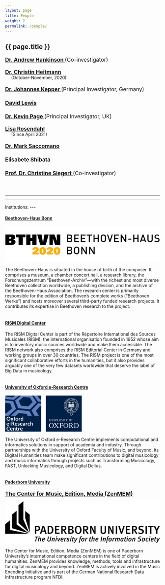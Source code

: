 ```yaml
---
layout: page
title: People
weight: 2
permalink: /people/
---
```

{{ page.title }}
---

<div style=
    "color:#00b5713;
    font-weight:bold;
    font-size:125%;
    line-height:1.5" >
<p>
<a href="https://rism.digital">Dr. Andrew Hankinson </a><span style="font-weight:normal">(Co-investigator)</span>
</p>

<p style="line-height:1.0;" >
<a href="https://www.beethoven.de/de/person/view/5702167830724608/Christin-Heitmann">Dr. Christin Heitmann</a><br/>
<span style="font-weight:normal; font-size:80%">&nbsp;&nbsp;&nbsp;&nbsp;&nbsp;(October-November, 2020)</span>
</p>

<p>
<a href="https://www.muwi-detmold-paderborn.de/personen/mitarbeiterinnen-und-mitarbeiter/dr-johannes-kepper">Dr. Johannes Kepper </a><span style="font-weight:normal">(Principal Investigator, Germany)</span>
</p>

<p>
<a href="https://eng.ox.ac.uk/people/david-lewis/">David Lewis</a>
</p>

<p>
<a href="https://eng.ox.ac.uk/people/kevin-page/">Dr. Kevin Page </a><span style="font-weight:normal">(Principal Investigator, UK)</span>
</p>

<p style="line-height:1.0;">
<a href="https://www.beethoven.de/de/person/view/5193685029355520/Lisa-Rosendahl">Lisa Rosendahl</a><br/>
<span style="font-weight:normal; font-size:80%">&nbsp;&nbsp;&nbsp;&nbsp;&nbsp;(Since April 2021)</span>
</p>

<p>
<a href="https://www.muwi-detmold-paderborn.de/personen/mitarbeiterinnen-und-mitarbeiter/mark-saccomano-ma">Dr. Mark Saccomano</a>
</p>

<p>
<a href="https://www.beethoven.de/de/person/view/5745716106362880/Elisabete-Shibata">Elisabete Shibata</a>
</p>

<p>
<a href="https://www.beethoven.de/de/person/view/5706275094528000/Christine-Siegert">Prof. Dr. Christine Siegert </a><span style="font-weight:normal">(Co-investigator)</span>
</p>

<br/>

</div>

---
---
<p/>
Institutions:
---

#### **[Beethoven-Haus Bonn](https://beethoven.de)**
<!-- Beethoven-Haus Bonn, Forschungszentrum “Beethoven-Archiv” -->
<!-- Beethoven-Haus Bonn, Research Centre “Beethoven-Archiv” -->

![BH logo](/assets/img/logoBHt.png#bh)

The Beethoven-Haus is situated in the house of birth of the composer. It comprises a museum, a chamber concert hall, a research library, the Forschungszentrum “Beethoven-Archiv”—with the richest and most diverse Beethoven collection worldwide, a publishing division, and the archive of the Beethoven-Haus Association. The research center is primarily responsible for the edition of Beethoven’s complete works (“Beethoven Werke”) and hosts moreover several third-party funded research projects. It contributes its expertise in Beethoven research to the project.
<br/><br/>

#### **[RISM Digital Center](https://rism.digital/)**

The RISM Digital Center is part of the Répertoire International des Sources Musicales (RISM), the international organisation founded in 1952 whose aim is to inventory music sources worldwide and make them accessible. The RISM network also comprises the RISM Editorial Center in Germany and working groups in over 30 countries. The RISM project is one of the most significant collaborative efforts in the humanities, but it also provides arguably one of the very few datasets worldwide that deserve the label of Big Data in musicology.
<br/><br/>

#### **[University of Oxford e-Research Centre](https://www.oerc.ox.ac.uk/)**

![OERC logo](/assets/img/oerc2-250.png#logo)

<!-- <img id="floated" src="/dbsite/assets/img/oerc100.jpg#logo"/> -->

The University of Oxford e-Research Centre implements computational and informatics solutions in support of academia and industry. Through partnerships with the University of Oxford Faculty of Music, and beyond, its Digital Humanities team make significant contributions to digital musicology and music informatics through projects such as Transforming Musicology, FAST, Unlocking Musicology, and Digital Delius.
<br/><br/>

<!-- <span style="font-size:x-large; font-weight:bold;">[Paderborn University](https://www.uni-paderborn.de/)</span> -->

#### **[Paderborn University](https://www.uni-paderborn.de/)**

<span style="font-size:large; font-weight:bold;">[The Center for Music, Edition, Media (ZenMEM)](https://zenmem.de/)</span>

<!-- ![UPB logo](/assets/img/upb-eng.jpg#upb) -->
![UPB logo](/assets/img/UPB_LOGO_GB_SW_15.png#upb)


The Center for Music, Edition, Media (ZenMEM) is one of Paderborn University’s international competence centers in the field of digital humanities. ZenMEM provides knowledge, methods, tools and infrastructure for digital musicology and beyond. ZenMEM is actively involved in the Music Encoding Initiative and is part of the German National Research Data Infrastructure program NFDI.
